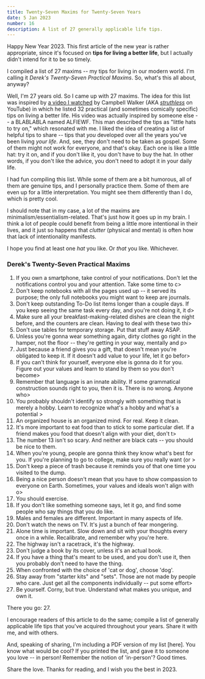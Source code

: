 ```yaml
---
title: Twenty-Seven Maxims for Twenty-Seven Years
date: 5 Jan 2023
number: 16
description: A list of 27 generally applicable life tips.
---
```


Happy New Year 2023. This first article of the new year is rather appropriate, since it's focused on **tips for living a better life**, but I actually didn't intend for it to be so timely.

I compiled a list of 27 maxims -- my tips for living in our modern world. I'm calling it *Derek's Twenty-Seven Practical Maxims*. So, what's this all about, anyway?

Well, I'm 27 years old. So I came up with 27 maxims. The idea for this list was inspired by [a video I watched](https://www.youtube.com/watch?v=vobLTc8Zd1Q) by Campbell Walker (AKA [*struthless*](https://www.youtube.com/c/struthless) on YouTube) in which he listed 32 practical (and sometimes comically specific) tips on living a better life. His video was actually inspired by someone else -- a BLABLABLA named ALFIEWF. This man described the tips as "little hats to try on," which resonated with me. I liked the idea of creating a list of helpful tips to share -- tips that *you* developed over all the years you've been living *your life*. And, see, they don't need to be taken as gospel. Some of them might not work for everyone, and that's okay. Each one is like a little hat: try it on, and if you don't like it, you don't have to buy the hat. In other words, if you don't like the advice, you don't need to adopt it in your daily life.

I had fun compiling this list. While some of them are a bit humorous, all of them are genuine tips, and I personally practice them. Some of them are even up for a little interpretation. You might see them differently than I do, which is pretty cool.

I should note that in my case, a lot of the maxims are minimalism/essentialism-related. That's just how it goes up in my brain. I think a lot of people could benefit from being a little more intentional in their lives, and it just so happens that *clutter* (physical and mental) is often how that lack of intentionality manifests.

I hope you find at least one *hat* you like. Or *that* you like. Whichever.

### Derek's Twenty-Seven Practical Maxims

1. If you own a smartphone, take control of your notifications. Don't let the notifications control you and your attention. Take some time to c>
2. Don't keep notebooks with all the pages used up -- it served its purpose; the only full notebooks you might want to keep are journals.
3. Don't keep outstanding To-Do list items longer than a couple days. If you keep seeing the same task every day, and you're not doing it, it d>
4. Make sure all your breakfast-making-related dishes are clean the night before, and the counters are clean. Having to deal with these two thi>
5. Don't use tables for temporary storage. Put that stuff away ASAP.
6. Unless you're gonna wear something again, dirty clothes go right in the hamper, not the floor -- they're getting in your way, mentally and p>
7. Just because a friend gives you a gift, that doesn't mean you're obligated to keep it. If it doesn't add value to your life, let it go befor>
8. If you can't think for yourself, everyone else is gonna do it for you. Figure out your values and learn to stand by them so you don't become>
9. Remember that language is an innate ability. If some grammatical construction sounds right to you, then it is. There is no wrong. Anyone who>
10. You probably shouldn't identify so strongly with something that is merely a hobby. Learn to recognize what's a hobby and what's a potential >
11. An organized house is an organized mind. For real. Keep it clean.
12. It's more important to eat food than to stick to some particular diet. If a friend makes you food that doesn't align with your diet, don't t>
13. The number 13 isn't so scary. And neither are black cats -- you should be nice to them.
14. When you're young, people are gonna think they know what's best for you. If you're planning to go to college, make sure you really want (or >
15. Don't keep a piece of trash because it reminds you of that one time you visited to the dump.
16. Being a nice person doesn't mean that you have to show compassion to everyone on Earth. Sometimes, your values and ideals won't align with o>
17. You should exercise.
18. If you don't like something someone says, let it go, and find some people who say things that you do like.
19. Males and females are different. Important in many aspects of life.
20. Don't watch the news on TV. It's just a bunch of fear mongering.
21. Alone time is important. Slow down and sit with your thoughts every once in a while. Recalibrate, and remember why you're here.
22. The highway isn't a racetrack, it's the highway.
23. Don't judge a book by its cover, unless it's an actual book.
24. If you have a thing that's meant to be used, and you don't use it, then you probably don't need to have the thing.
25. When confronted with the choice of 'cat or dog', choose 'dog'.
26. Stay away from "starter kits" and "sets". Those are not made by people who care. Just get all the components individually -- put some effort>
27. Be yourself. Corny, but true. Understand what makes you unique, and own it.

There you go: 27.

I encourage readers of this article to do the same; compile a list of generally applicable life tips that you've acquired throughout your years. Share it with me, and with others.

And, speaking of sharing, I'm including a PDF version of my list [here]. You know what would be cool? If you printed the list, and gave it to someone you love -- in person! Remember the notion of 'in-person'? Good times.

Share the love. Thanks for reading, and I wish you the best in 2023.
